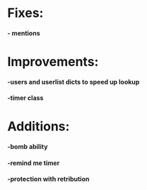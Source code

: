 # Fixes:
#### - mentions

# Improvements:
#### -users and userlist dicts to speed up lookup
#### -timer class

# Additions:
#### -bomb ability
#### -remind me timer
#### -protection with retribution
